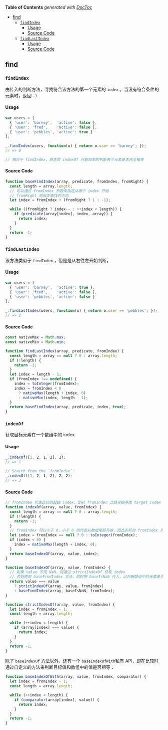 <!-- START doctoc generated TOC please keep comment here to allow auto update -->
<!-- DON'T EDIT THIS SECTION, INSTEAD RE-RUN doctoc TO UPDATE -->
**Table of Contents**  *generated with [DocToc](https://github.com/thlorenz/doctoc)*

- [find](#find)
  - [`findIndex`](#findindex)
    - [Usage](#usage)
    - [Source Code](#source-code)
  - [`findLastIndex`](#findlastindex)
    - [Usage](#usage-1)
    - [Source Code](#source-code-1)

<!-- END doctoc generated TOC please keep comment here to allow auto update -->

## find

### `findIndex`

由传入的判断方法，寻找符合该方法的第一个元素的 `index` 。当没有符合条件的元素时，返回 `-1`

#### Usage

```javascript
var users = [
  { 'user': 'barney',  'active': false },
  { 'user': 'fred',    'active': false },
  { 'user': 'pebbles', 'active': true }
];
 
_.findIndex(users, function(o) { return o.user == 'barney'; });
// => 0

// 相对于 findIndex，原生的 indexOf 只能简单的判断两个元素是否完全相等
```

#### Source Code

```javascript
function baseFindIndex(array, predicate, fromIndex, fromRight) {
  const length = array.length;
  // 可以通过 fromIndex 参数来指定从哪个 index 开始
  // fromRight 则指定查找的方向
  let index = fromIndex + (fromRight ? 1 : -1);

  while ((fromRight ? index-- : ++index < length)) {
    if (predicate(array[index], index, array)) {
      return index;
    }
  }
  return -1;
}
```

### `findLastIndex`

该方法类似于 `findIndex` ，但是是从右往左开始判断。

#### Usage

```javascript
var users = [
  { 'user': 'barney',  'active': true },
  { 'user': 'fred',    'active': false },
  { 'user': 'pebbles', 'active': false }
];
 
_.findLastIndex(users, function(o) { return o.user == 'pebbles'; });
// => 2
```

#### Source Code

```javascript
const nativeMax = Math.max;
const nativeMin = Math.min;

function findLastIndex(array, predicate, fromIndex) {
  const length = array == null ? 0 : array.length;
  if (!length) {
    return -1;
  }
  let index = length - 1;
  if (fromIndex !== undefined) {
    index = toInteger(fromIndex);
    index = fromIndex < 0
      ? nativeMax(length + index, 0)
      : nativeMin(index, length - 1);
  }
  return baseFindIndex(array, predicate, index, true);
}
```
### `indexOf`

获取目标元素在一个数组中的 index

#### Usage

```javascript
_.indexOf([1, 2, 1, 2], 2);
// => 1
 
// Search from the `fromIndex`.
_.indexOf([1, 2, 1, 2], 2, 2);
// => 3
```

#### Source Code

```javascript
// fromIndex 代表比较的起始 index，即从 fromIndex 之后开始寻找 target index
function indexOf(array, value, fromIndex) {
  const length = array == null ? 0 : array.length;
  if (!length) {
    return -1;
  }
  // fromIndex 可以小于 0，小于 0 则代表从数组尾部开始，因此实际的 fromIndex 为 length + index
  let index = fromIndex == null ? 0 : toInteger(fromIndex);
  if (index < 0) {
    index = nativeMax(length + index, 0);
  }
  return baseIndexOf(array, value, index);
}
```

```javascript
function baseIndexOf(array, value, fromIndex) {
  // 如果 value 不是 NaN，则通过 strictIndexOf 获取 index
  // 否则使用 baseFindIndex 方法，同时把 baseIsNaN 代入，以判断数组中的元素是否是 NaN
  return value === value
    ? strictIndexOf(array, value, fromIndex)
    : baseFindIndex(array, baseIsNaN, fromIndex);
}

function strictIndexOf(array, value, fromIndex) {
  let index = fromIndex - 1;
  const length = array.length;

  while (++index < length) {
    if (array[index] === value) {
      return index;
    }
  }
  return -1;
}
```

除了 `baseIndexOf` 方法以外，还有一个 `baseIndexOfWith`私有 API，即在比较时通过自定义的方法来判断目标值和数组中的值是否相等：

```javascript
function baseIndexOfWith(array, value, fromIndex, comparator) {
  let index = fromIndex - 1;
  const length = array.length;

  while (++index < length) {
    if (comparator(array[index], value)) {
      return index;
    }
  }
  return -1;
}
```

